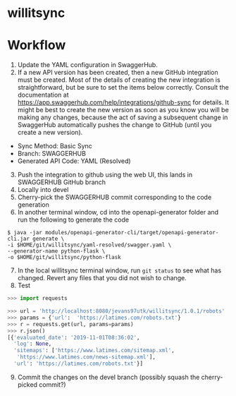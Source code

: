 # willitsync

# Workflow

1. Update the YAML configuration in SwaggerHub.
2. If a new API version has been created, then a new GitHub integration must be created.  Most of the details of creating the new integration is straightforward, but be sure to set the items below correctly.  Consult the documentation at https://app.swaggerhub.com/help/integrations/github-sync for details.  It might be best to create the new version as soon as you know you will be making any changes, because the act of saving a subsequent change in SwaggerHub automatically pushes the change to GitHub (until you create a new version).
  * Sync Method:  Basic Sync
  * Branch:  SWAGGERHUB
  * Generated API Code:  YAML (Resolved)

3. Push the integration to github using the web UI, this lands in SWAGGERHUB GitHub branch
4. Locally into devel
5. Cherry-pick the SWAGGERHUB commit corresponding to the code generation
6. In another terminal window, cd into the openapi-generator folder and run the following to generate the code

```shell
$ java -jar modules/openapi-generator-cli/target/openapi-generator-cli.jar generate \
-i $HOME/git/willitsync/yaml-resolved/swagger.yaml \
--generator-name python-flask \
-o $HOME/git/willitsync/python-flask
```

7. In the local willitsync terminal window, run `git status` to see what has changed.  Revert any files that you did not wish to change.
8. Test

```python
>>> import requests

>>> url = 'http://localhost:8080/jevans97utk/willitsync/1.0.1/robots'
>>> params = {'url':  'https://latimes.com/robots.txt'}
>>> r = requests.get(url, params=params)
>>> r.json()
[{'evaluated_date': '2019-11-01T08:36:02',
  'log': None,
  'sitemaps': ['https://www.latimes.com/sitemap.xml',
   'https://www.latimes.com/news-sitemap.xml'],
  'url': 'https://latimes.com/robots.txt'}]


```

9. Commit the changes on the devel branch (possibly squash the cherry-picked commit?)
